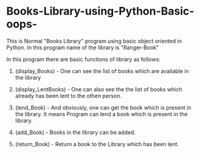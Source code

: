 # Books-Library-using-Python-Basic-oops-


This is Normal "Books Library" program using basic object oriented in Python.
In this program name of the library is "Ranger-Book"


In this program there are basic functions of library as follows:


1) (display_Books) - One can see the list of books which are available in the library


2) (display_LentBooks) - One can also see the the list of books which already has been lent to the othen person.


3) (lend_Book) - And obviously, one can get the book which is present in the library. It means Program can lend a book which is present in the library.


4) (add_Book) - Books in the library can be added.


5) (return_Book) - Return a book to the Library which has been lent.


